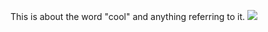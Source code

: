 This is about the word "cool" and anything referring to it.
<img src="https://github.com/FrxiSh4rky/The-COOL-page">
